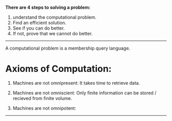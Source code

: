 **There are 4 steps to solving a problem:**
1. understand the computational problem.
2. Find an efficient solution.
3. See if you can do better.
4. If not, prove that we cannot do better.
---

A computational problem is a membership query language.

# Axioms of Computation:
1. Machines are not omnipresent:
   It takes time to retrieve data.

2. Machines are not omniscient:
   Only finite information can be stored / recieved from finite volume.

3. Machines are not omnipotent:
---